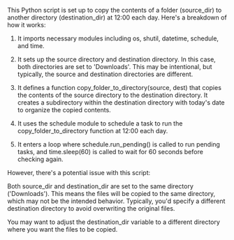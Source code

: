 This Python script is set up to copy the contents of a folder (source_dir) to another directory (destination_dir) at 12:00 each day. Here's a breakdown of how it works:

1. It imports necessary modules including os, shutil, datetime, schedule, and time.

2. It sets up the source directory and destination directory. In this case, both directories are set to 'Downloads'. This may be intentional, but typically, the source and destination directories are different.

3. It defines a function copy_folder_to_directory(source, dest) that copies the contents of the source directory to the destination directory. It creates a subdirectory within the destination directory with today's date to organize the copied contents.

4. It uses the schedule module to schedule a task to run the copy_folder_to_directory function at 12:00 each day.

5. It enters a loop where schedule.run_pending() is called to run pending tasks, and time.sleep(60) is called to wait for 60 seconds before checking again.

However, there's a potential issue with this script:

Both source_dir and destination_dir are set to the same directory ('Downloads'). This means the files will be copied to the same directory, which may not be the intended behavior. Typically, you'd specify a different destination directory to avoid overwriting the original files.

You may want to adjust the destination_dir variable to a different directory where you want the files to be copied.

